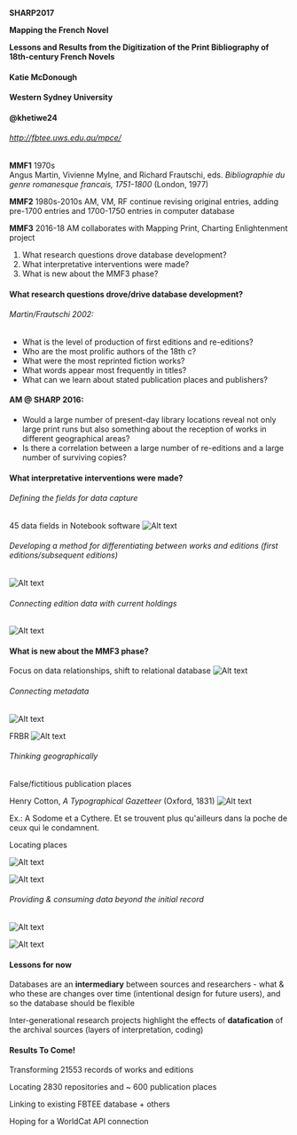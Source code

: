**SHARP2017**

**Mapping the French Novel**

**Lessons and Results from the Digitization of the Print Bibliography of 18th-century French Novels**

#### Katie McDonough
#### Western Sydney University
#### @khetiwe24

###### http://fbtee.uws.edu.au/mpce/


**MMF1**		1970s	
Angus Martin, Vivienne Mylne, and Richard Frautschi, eds. *Bibliographie du genre romanesque francais, 1751-1800* (London, 1977)

**MMF2**		1980s-2010s	
AM, VM, RF continue revising original entries, adding pre-1700 entries and 1700-1750 entries in computer database

**MMF3**		2016-18	
AM collaborates with Mapping Print, Charting Enlightenment project


1. What research questions drove database development?
2. What interpretative interventions were made?
3. What is new about the MMF3 phase?


#### What research questions drove/drive database development?

###### Martin/Frautschi 2002: 

- What is the level of production of first editions and re-editions?
- Who are the most prolific authors of the 18th c?
- What were the most reprinted fiction works?
- What words appear most frequently in titles?
- What can we learn about stated publication places and publishers?


#### AM @ SHARP 2016:

- Would a large number of present-day library locations reveal not only large print runs but also something about the reception of works in different geographical areas?
- Is there a correlation between a large number of re-editions and a large number of surviving copies? 


#### What interpretative interventions were made?

###### Defining the fields for data capture
45 data fields in Notebook software
![Alt text](images/MMF_fields.png)


###### Developing a method for differentiating between works and editions (first editions/subsequent editions)
![Alt text](images/MMF_identifiers.png)


###### Connecting edition data with current holdings
![Alt text](images/edition_location.png)


#### What is new about the MMF3 phase?	
Focus on data relationships, shift to relational database
![Alt text](images/notebook_export.png)


###### Connecting metadata
![Alt text](images/BnF_graph.jpg)


FRBR
![Alt text](images/BnF_FRBR_example.jpg)


###### Thinking geographically


False/fictitious publication places 

Henry Cotton, *A Typographical Gazetteer* (Oxford, 1831)
![Alt text](images/fictitious_imprints.png)


Ex.: A Sodome et a Cythere. Et se trouvent plus qu'ailleurs dans la poche de ceux qui le condamnent.


Locating places


![Alt text](images/linked_places_table.png)


![Alt text](images/place_geolocation_errors.png)


###### Providing & consuming data beyond the initial record


![Alt text](images/FBTEE_download.png)


![Alt text](images/BnF_libraire_scrape.png)


#### Lessons for now

Databases are an **intermediary** between sources and researchers - what & who these are changes over time (intentional design for future users), and so the database should be flexible

Inter-generational research projects highlight the effects of **datafication** of the archival sources (layers of interpretation, coding)


#### Results To Come!

Transforming 21553 records of works and editions

Locating 2830 repositories and ~ 600 publication places

Linking to existing FBTEE database + others

Hoping for a WorldCat API connection
